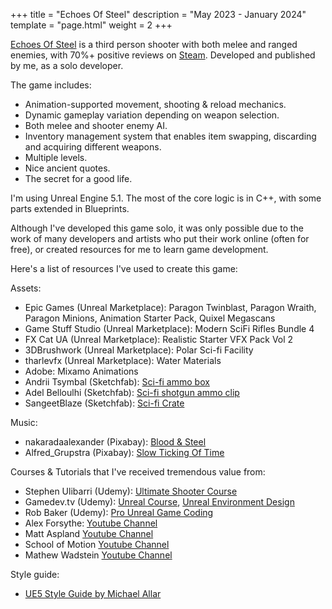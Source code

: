 +++
title = "Echoes Of Steel"
description = "May 2023 - January 2024" 
template = "page.html"
weight = 2 
+++

[Echoes Of Steel](https://store.steampowered.com/app/2580010/Echoes_Of_Steel/) is a third person shooter with both melee and ranged enemies, with 70%+ positive reviews on [Steam](https://store.steampowered.com/app/2580010/Echoes_Of_Steel/). Developed and published by me, as a solo developer. 

The game includes:
- Animation-supported movement, shooting & reload mechanics.
- Dynamic gameplay variation depending on weapon selection.
- Both melee and shooter enemy AI. 
- Inventory management system that enables item swapping, discarding and acquiring different weapons. 
- Multiple levels. 
- Nice ancient quotes. 
- The secret for a good life.

<!-- more --> 

I'm using Unreal Engine 5.1. The most of the core logic is in C++, with some parts extended in Blueprints.

Although I've developed this game solo, it was only possible due to the work of many developers and artists who put their work online (often for free), or created resources for me to learn game development. 

Here's a list of resources I've used to create this game:

Assets:
- Epic Games (Unreal Marketplace): Paragon Twinblast, Paragon Wraith, Paragon Minions, Animation Starter Pack, Quixel Megascans
- Game Stuff Studio (Unreal Marketplace): Modern SciFi Rifles Bundle 4
- FX Cat UA (Unreal Marketplace): Realistic Starter VFX Pack Vol 2
- 3DBrushwork (Unreal Marketplace): Polar Sci-fi Facility 
- tharlevfx  (Unreal Marketplace): Water Materials
- Adobe: Mixamo Animations
- Andrii Tsymbal (Sketchfab): [Sci-fi ammo box](https://skfb.ly/6Upyr)
- Adel Belloulhi (Sketchfab): [Sci-fi shotgun ammo clip](https://skfb.ly/oH6PY)
- SangeetBlaze (Sketchfab): [Sci-fi Crate](https://skfb.ly/6X79s)

Music:
- nakaradaalexander (Pixabay): [Blood & Steel](https://pixabay.com/music/rock-blood-amp-steel-138990/)
- Alfred_Grupstra (Pixabay): [Slow Ticking Of Time](https://pixabay.com/music/ambient-the-slow-ticking-of-time-epic-drum-version-110604/)

Courses & Tutorials that I've received tremendous value from:
- Stephen Ulibarri (Udemy): [Ultimate Shooter Course](https://www.udemy.com/course/unreal-engine-the-ultimate-shooter-course/)
- Gamedev.tv (Udemy): [Unreal Course](https://www.udemy.com/course/unrealcourse/), [Unreal Environment Design](https://www.udemy.com/course/unreal-environment-design/)
- Rob Baker (Udemy): [Pro Unreal Game Coding](https://www.udemy.com/course/pro-unreal-engine-game-coding/)
- Alex Forsythe: [Youtube Channel](https://www.youtube.com/@AlexForsythe)
- Matt Aspland [Youtube Channel](https://www.youtube.com/@MattAspland)
- School of Motion [Youtube Channel](https://www.youtube.com/@schoolofmotion)
- Mathew Wadstein [Youtube Channel](https://www.youtube.com/@MathewWadsteinTutorials)

Style guide:
- [UE5 Style Guide by Michael Allar](https://github.com/Allar/ue5-style-guide)
